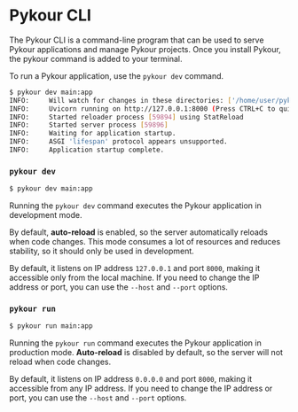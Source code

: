 # Pykour CLI

The Pykour CLI is a command-line program that can be used to serve Pykour applications and manage Pykour projects. 
Once you install Pykour, the pykour command is added to your terminal.

To run a Pykour application, use the `pykour dev` command.

```bash
$ pykour dev main:app
INFO:     Will watch for changes in these directories: ['/home/user/pykour-demo']
INFO:     Uvicorn running on http://127.0.0.1:8000 (Press CTRL+C to quit)
INFO:     Started reloader process [59894] using StatReload
INFO:     Started server process [59896]
INFO:     Waiting for application startup.
INFO:     ASGI 'lifespan' protocol appears unsupported.
INFO:     Application startup complete.
```

### `pykour dev`

```bash
$ pykour dev main:app
```

Running the `pykour dev` command executes the Pykour application in development mode. 

By default, **auto-reload** is enabled, so the server automatically reloads when code changes.
This mode consumes a lot of resources and reduces stability, so it should only be used in development.

By default, it listens on IP address `127.0.0.1` and port `8000`, making it accessible only from the local machine. 
If you need to change the IP address or port, you can use the `--host` and `--port` options.

### `pykour run`

```bash
$ pykour run main:app
```

Running the `pykour run` command executes the Pykour application in production mode.
**Auto-reload** is disabled by default, so the server will not reload when code changes.

By default, it listens on IP address `0.0.0.0` and port `8000`, making it accessible from any IP address.
If you need to change the IP address or port, you can use the `--host` and `--port` options.